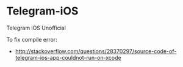 # Telegram-iOS
Telegram iOS Unofficial

To fix compile error:
* http://stackoverflow.com/questions/28370297/source-code-of-telegram-ios-app-couldnot-run-on-xcode
